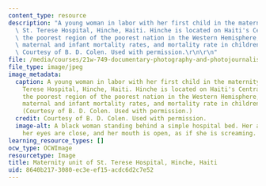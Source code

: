 ```yaml
---
content_type: resource
description: "A young woman in labor with her first child in the maternity unit of\
  \ St. Terese Hospital, Hinche, Haiti. Hinche is located on Haiti's Central Plateau,\
  \ the poorest region of the poorest nation in the Western Hemisphere, with the highest\
  \ maternal and infant mortality rates, and mortality rate in children under five.\
  \ Courtesy of B. D. Colen. Used with permission.\r\n\r\n"
file: /media/courses/21w-749-documentary-photography-and-photojournalism-still-images-of-a-world-in-motion-spring-2016/8640b2173080ec3eef15acdc6d2c7e52_21w-749s16.jpg
file_type: image/jpeg
image_metadata:
  caption: A young woman in labor with her first child in the maternity unit of St.
    Terese Hospital, Hinche, Haiti. Hinche is located on Haiti's Central Plateau,
    the poorest region of the poorest nation in the Western Hemisphere, with the highest
    maternal and infant mortality rates, and mortality rate in children under five.
    (Courtesy of B. D. Colen. Used with permission.)
  credit: Courtesy of B. D. Colen. Used with permission.
  image-alt: A black woman standing behind a simple hospital bed. Her arms are outstretched,
    her eyes are close, and her mouth is open, as if she is screaming.
learning_resource_types: []
ocw_type: OCWImage
resourcetype: Image
title: Maternity unit of St. Terese Hospital, Hinche, Haiti
uid: 8640b217-3080-ec3e-ef15-acdc6d2c7e52
---
```

